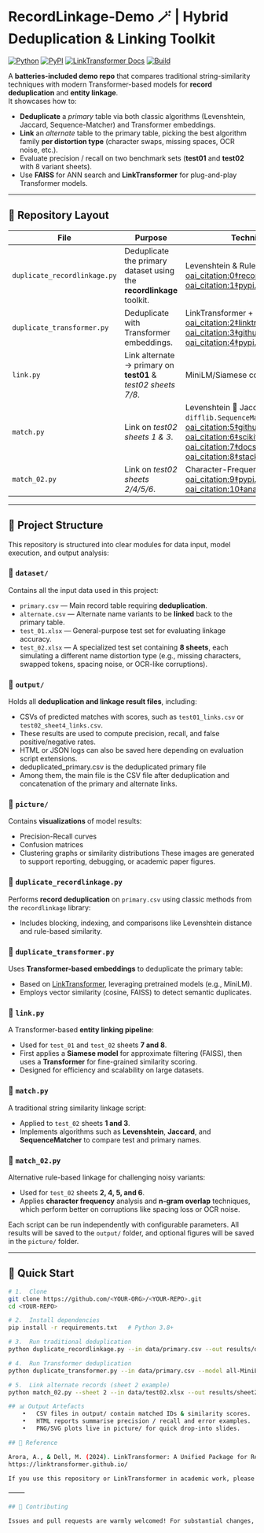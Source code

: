 # RecordLinkage-Demo 🪄 | Hybrid Deduplication & Linking Toolkit

[![Python](https://img.shields.io/badge/python-3.8%2B-blue?logo=python)](https://www.python.org/) 
[![PyPI](https://img.shields.io/pypi/v/recordlinkage?label=recordlinkage)](https://pypi.org/project/recordlinkage/) 
[![LinkTransformer Docs](https://img.shields.io/badge/LinkTransformer-docs-orange)](https://linktransformer.github.io/) 
[![Build](https://img.shields.io/github/actions/workflow/status/<YOUR-ORG>/<YOUR-REPO>/ci.yml?label=CI)](https://github.com/<YOUR-ORG>/<YOUR-REPO>/actions)

A **batteries-included demo repo** that compares traditional string-similarity techniques with modern Transformer-based models for **record deduplication** and **entity linkage**.  
It showcases how to:

* **Deduplicate** a *primary* table via both classic algorithms (Levenshtein, Jaccard, Sequence-Matcher) and Transformer embeddings.  
* **Link** an *alternate* table to the primary table, picking the best algorithm family **per distortion type** (character swaps, missing spaces, OCR noise, etc.).  
* Evaluate precision / recall on two benchmark sets (**test01** and **test02** with 8 variant sheets).  
* Use **FAISS** for ANN search and **LinkTransformer** for plug-and-play Transformer models.

---

## 📂 Repository Layout

| File | Purpose | Techniques Inside |
|------|---------|-------------------|
| `duplicate_recordlinkage.py` | Deduplicate the primary dataset using the **recordlinkage** toolkit. | Levenshtein & Rule-based indexing.  [oai_citation:0‡recordlinkage.readthedocs.io](https://recordlinkage.readthedocs.io/?utm_source=chatgpt.com) [oai_citation:1‡pypi.org](https://pypi.org/project/recordlinkage/?utm_source=chatgpt.com) |
| `duplicate_transformer.py`   | Deduplicate with Transformer embeddings. | LinkTransformer + FAISS.  [oai_citation:2‡linktransformer.github.io](https://linktransformer.github.io/?utm_source=chatgpt.com) [oai_citation:3‡github.com](https://github.com/dell-research-harvard/linktransformer?utm_source=chatgpt.com) [oai_citation:4‡pypi.org](https://pypi.org/project/faiss-cpu/?utm_source=chatgpt.com) |
| `link.py`                    | Link alternate → primary on **test01** & *test02 sheets 7/8*. | MiniLM/Siamese coarse-to-fine pipeline. |
| `match.py`                   | Link on *test02 sheets 1 & 3*. | Levenshtein 🔀 Jaccard 🔀 `difflib.SequenceMatcher`.  [oai_citation:5‡github.com](https://github.com/rapidfuzz/Levenshtein?utm_source=chatgpt.com) [oai_citation:6‡scikit-learn.org](https://scikit-learn.org/stable/modules/generated/sklearn.metrics.jaccard_score.html?utm_source=chatgpt.com) [oai_citation:7‡docs.python.org](https://docs.python.org/3/library/difflib.html?utm_source=chatgpt.com) [oai_citation:8‡stackoverflow.com](https://stackoverflow.com/questions/4802137/how-to-use-sequencematcher-to-find-similarity-between-two-strings?utm_source=chatgpt.com) |
| `match_02.py`                | Link on *test02 sheets 2/4/5/6*. | Character-Frequency & **N-gram** similarity.  [oai_citation:9‡pypi.org](https://pypi.org/project/ngram/?utm_source=chatgpt.com) [oai_citation:10‡analyticsvidhya.com](https://www.analyticsvidhya.com/blog/2021/09/what-are-n-grams-and-how-to-implement-them-in-python/?utm_source=chatgpt.com) |

---

## 📁 Project Structure

This repository is structured into clear modules for data input, model execution, and output analysis:

### 🔸 `dataset/`

Contains all the input data used in this project:
- `primary.csv` — Main record table requiring **deduplication**.
- `alternate.csv` — Alternate name variants to be **linked** back to the primary table.
- `test_01.xlsx` — General-purpose test set for evaluating linkage accuracy.
- `test_02.xlsx` — A specialized test set containing **8 sheets**, each simulating a different name distortion type (e.g., missing characters, swapped tokens, spacing noise, or OCR-like corruptions).

### 🔸 `output/`

Holds all **deduplication and linkage result files**, including:
- CSVs of predicted matches with scores, such as `test01_links.csv` or `test02_sheet4_links.csv`.
- These results are used to compute precision, recall, and false positive/negative rates.
- HTML or JSON logs can also be saved here depending on evaluation script extensions.
- deduplicated_primary.csv is the deduplicated primary file
- Among them, the main file is the CSV file after deduplication and concatenation of the primary and alternate links.
  

### 🔸 `picture/`

Contains **visualizations** of model results:
- Precision-Recall curves
- Confusion matrices
- Clustering graphs or similarity distributions
These images are generated to support reporting, debugging, or academic paper figures.

### 🔸 `duplicate_recordlinkage.py`

Performs **record deduplication** on `primary.csv` using classic methods from the `recordlinkage` library:
- Includes blocking, indexing, and comparisons like Levenshtein distance and rule-based similarity.

### 🔸 `duplicate_transformer.py`

Uses **Transformer-based embeddings** to deduplicate the primary table:
- Based on [LinkTransformer](https://linktransformer.github.io/), leveraging pretrained models (e.g., MiniLM).
- Employs vector similarity (cosine, FAISS) to detect semantic duplicates.

### 🔸 `link.py`

A Transformer-based **entity linking pipeline**:
- Used for `test_01` and `test_02` sheets **7 and 8**.
- First applies a **Siamese model** for approximate filtering (FAISS), then uses a **Transformer** for fine-grained similarity scoring.
- Designed for efficiency and scalability on large datasets.

### 🔸 `match.py`

A traditional string similarity linkage script:
- Applied to `test_02` sheets **1 and 3**.
- Implements algorithms such as **Levenshtein**, **Jaccard**, and **SequenceMatcher** to compare test and primary names.

### 🔸 `match_02.py`

Alternative rule-based linkage for challenging noisy variants:
- Used for `test_02` sheets **2, 4, 5, and 6**.
- Applies **character frequency** analysis and **n-gram overlap** techniques, which perform better on corruptions like spacing loss or OCR noise.


Each script can be run independently with configurable parameters. All results will be saved to the `output/` folder, and optional figures will be saved in the `picture/` folder.

---

## 🚀 Quick Start

```bash
# 1.  Clone
git clone https://github.com/<YOUR-ORG>/<YOUR-REPO>.git
cd <YOUR-REPO>

# 2.  Install dependencies
pip install -r requirements.txt   # Python 3.8+

# 3.  Run traditional deduplication
python duplicate_recordlinkage.py --in data/primary.csv --out results/dup_rl.csv

# 4.  Run Transformer deduplication
python duplicate_transformer.py --in data/primary.csv --model all-MiniLM-L6-v2

# 5.  Link alternate records (sheet 2 example)
python match_02.py --sheet 2 --in data/test02.xlsx --out results/sheet2_links.csv

## 📊 Output Artefacts
	•	CSV files in output/ contain matched IDs & similarity scores.
	•	HTML reports summarise precision / recall and error examples.
	•	PNG/SVG plots live in picture/ for quick drop-into slides.

## 📖 Reference

Arora, A., & Dell, M. (2024). LinkTransformer: A Unified Package for Record Linkage with Transformer Language Models. Proceedings of ACL 2024.
https://linktransformer.github.io/  ￼

If you use this repository or LinkTransformer in academic work, please cite the paper above.

⸻

## 🤝 Contributing

Issues and pull requests are warmly welcomed! For substantial changes, please open a discussion first so we can align on design.
